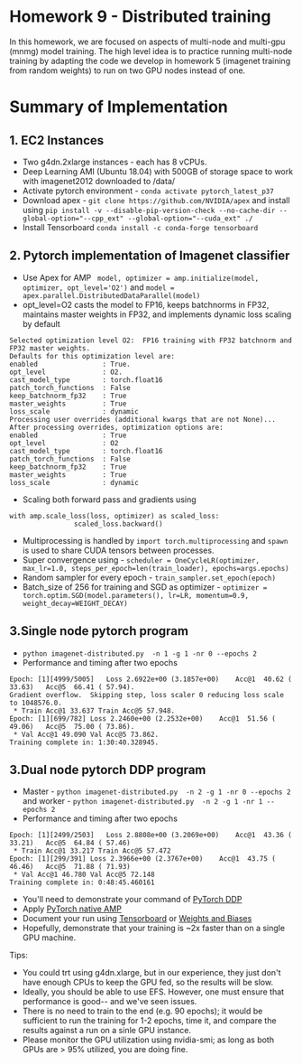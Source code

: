 # Homework 9 - Distributed training


In this homework, we are focused on aspects of multi-node and multi-gpu (mnmg) model training.
The high level idea is to practice running multi-node training by adapting the code we develop in homework 5 (imagenet training from random weights) to run on two GPU nodes instead of one.

# Summary of Implementation

## 1. EC2 Instances
* Two g4dn.2xlarge instances - each has 8 vCPUs.
* Deep Learning AMI (Ubuntu 18.04) with 500GB of storage space to work with imagenet2012 downloaded to /data/
* Activate pytorch environment - `conda activate pytorch_latest_p37`
* Download apex - `git clone https://github.com/NVIDIA/apex` and install using `pip install -v --disable-pip-version-check --no-cache-dir --global-option="--cpp_ext" --global-option="--cuda_ext" ./` 
* Install Tensorboard `conda install -c conda-forge tensorboard`

## 2. Pytorch implementation of Imagenet classifier
* Use Apex for AMP ` model, optimizer = amp.initialize(model, optimizer, opt_level='O2')` and `model = apex.parallel.DistributedDataParallel(model)`
* opt_level=O2 casts the model to FP16, keeps batchnorms in FP32, maintains master weights in FP32, and implements dynamic loss scaling by default

```
Selected optimization level O2:  FP16 training with FP32 batchnorm and FP32 master weights.  
Defaults for this optimization level are:  
enabled                : True. 
opt_level              : O2. 
cast_model_type        : torch.float16
patch_torch_functions  : False
keep_batchnorm_fp32    : True
master_weights         : True
loss_scale             : dynamic
Processing user overrides (additional kwargs that are not None)...
After processing overrides, optimization options are:
enabled                : True
opt_level              : O2
cast_model_type        : torch.float16
patch_torch_functions  : False
keep_batchnorm_fp32    : True
master_weights         : True
loss_scale             : dynamic
```

* Scaling both forward pass and gradients using 
```
with amp.scale_loss(loss, optimizer) as scaled_loss: 
                scaled_loss.backward()
```
* Multiprocessing is handled by `import torch.multiprocessing` and `spawn` is used to share CUDA tensors between processes.
* Super convergence using - `scheduler = OneCycleLR(optimizer, max_lr=1.0, steps_per_epoch=len(train_loader), epochs=args.epochs)`
* Random sampler for every epoch - `train_sampler.set_epoch(epoch) `
* Batch_size of 256 for training and SGD as optimizer - `optimizer = torch.optim.SGD(model.parameters(), lr=LR, momentum=0.9, weight_decay=WEIGHT_DECAY)`

## 3.Single node pytorch program
*  `python imagenet-distributed.py  -n 1 -g 1 -nr 0 --epochs 2`
*  Performance and timing after two epochs
```
Epoch: [1][4999/5005]	Loss 2.6922e+00 (3.1857e+00)	Acc@1  40.62 ( 33.63)	Acc@5  66.41 ( 57.94). 
Gradient overflow.  Skipping step, loss scaler 0 reducing loss scale to 1048576.0. 
 * Train Acc@1 33.637 Train Acc@5 57.948. 
Epoch: [1][699/782]	Loss 2.2460e+00 (2.2532e+00)	Acc@1  51.56 ( 49.06)	Acc@5  75.00 ( 73.86). 
 * Val Acc@1 49.090 Val Acc@5 73.862. 
Training complete in: 1:30:40.328945. 
```

## 3.Dual node pytorch DDP program
*  Master - `python imagenet-distributed.py  -n 2 -g 1 -nr 0 --epochs 2` and worker - `python imagenet-distributed.py  -n 2 -g 1 -nr 1 --epochs 2`
*  Performance and timing after two epochs
```
Epoch: [1][2499/2503]	Loss 2.8808e+00 (3.2069e+00)	Acc@1  43.36 ( 33.21)	Acc@5  64.84 ( 57.46)
 * Train Acc@1 33.217 Train Acc@5 57.472
Epoch: [1][299/391]	Loss 2.3966e+00 (2.3767e+00)	Acc@1  43.75 ( 46.46)	Acc@5  71.88 ( 71.93)
 * Val Acc@1 46.780 Val Acc@5 72.148
Training complete in: 0:48:45.460161
```

* You'll need to demonstrate your command of [PyTorch DDP](https://pytorch.org/tutorials/beginner/dist_overview.html)
* Apply [PyTorch native AMP](https://pytorch.org/docs/stable/amp.html)
* Document your run using [Tensorboard](https://www.tensorflow.org/tensorboard) or [Weights and Biases](https://wandb.ai/home) 
* Hopefully, demonstrate that your training is ~2x faster than on a single GPU machine.

Tips:
* You could trt using g4dn.xlarge, but in our experience, they just don't have enough CPUs to keep the GPU fed, so the results will be slow.
* Ideally, you should be able to use EFS.  However, one must ensure that performance is good-- and we've seen issues.
* There is no need to train to the end (e.g. 90 epochs); it would be sufficient to run the training for 1-2 epochs, time it, and compare the results against a run on a sinle GPU instance.
* Please monitor the GPU utilization using nvidia-smi; as long as both GPUs are > 95% utilized, you are doing fine.


